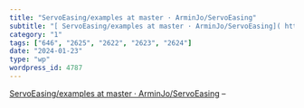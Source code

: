 ```yaml
---
title: "ServoEasing/examples at master · ArminJo/ServoEasing"
subtitle: "[ ServoEasing/examples at master · ArminJo/ServoEasing]( https://github.com/ArminJo/ServoEasing/tree..."
category: "1"
tags: ["646", "2625", "2622", "2623", "2624"]
date: "2024-01-23"
type: "wp"
wordpress_id: 4787
---
```

[ ServoEasing/examples at master · ArminJo/ServoEasing]( https://github.com/ArminJo/ServoEasing/tree/master/examples#servoeasing-examples) –